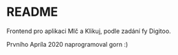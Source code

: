 # README

Frontend pro aplikaci Mlč a Klikuj, podle zadání fy Digitoo. 

Prvního Apríla 2020 naprogramoval gorn :)